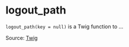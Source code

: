 # logout_path

`logout_path(key = null)` is a Twig function to ...


Source: [Twig](https://twig.symfony.com/logout_path)